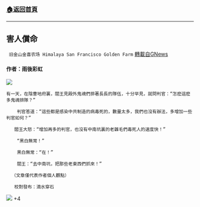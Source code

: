 ###  [:house:返回首頁](https://github.com/ourhimalayas/txt)
---

## 害人償命
` 旧金山金喜农场 Himalaya San Francisco Golden Farm` [轉載自GNews](https://gnews.org/zh-hans/1306305/)

#### 作者：雨後彩虹
![]()![](https://gnews-media-offload.s3.amazonaws.com/wp-content/uploads/2021/06/07185533/Screenshot-2021-06-07-3.55.06-PM.png)

```
有一天，在陰曹地府裏，閻王見殿外鬼魂們排著長長的隊伍，十分罕見，就問判官：“怎麽這麽多鬼魂排隊？”

    判官答道：“這些都是感染中共制造的病毒死的，數量太多，我們也沒有辦法，多增加一些判官如何？”

   閻王大怒：“增加再多的判官，也沒有中南坑裏的老雜毛們毒死人的速度快！”

    “黑白無常！”

    黑白無常：“在！”

    閻王：“去中南坑，把那些老東西們抓來！”

  （文章僅代表作者個人觀點）

   校對發布：滴水穿石
```

![]()![](https://gnews-media-offload.s3.amazonaws.com/wp-content/uploads/2021/06/05010634/B7F5E2B8-49CF-423E-974C-F219C725F3E1.jpeg)
+4
